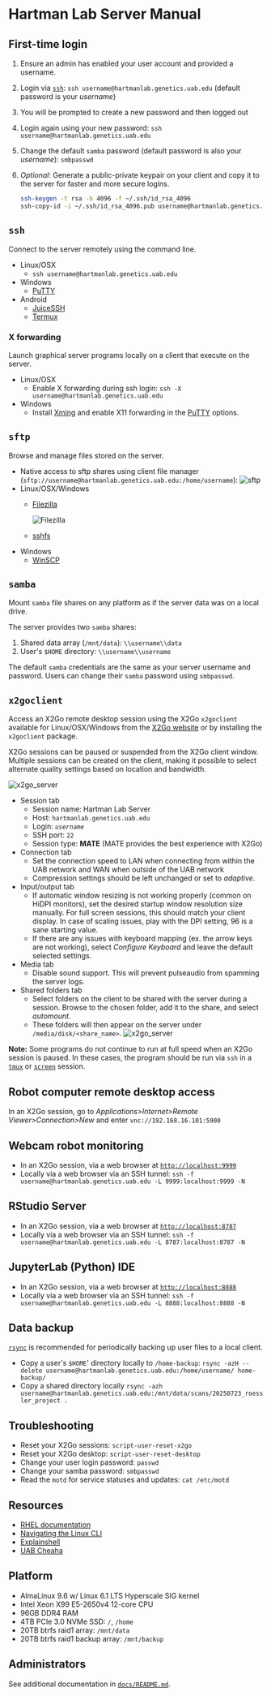 # Hartman Lab Server Manual

## First-time login

1. Ensure an admin has enabled your user account and provided a username.
2. Login via [`ssh`](#ssh): `ssh username@hartmanlab.genetics.uab.edu` (default password is your *username*)
3. You will be prompted to create a new password and then logged out
4. Login again using your new password: `ssh username@hartmanlab.genetics.uab.edu`
5. Change the default `samba` password (default password is also your *username*): `smbpasswd`
6. *Optional*: Generate a public-private keypair on your client and copy it to the server for faster and more secure logins.

    ```bash
    ssh-keygen -t rsa -b 4096 -f ~/.ssh/id_rsa_4096
    ssh-copy-id -i ~/.ssh/id_rsa_4096.pub username@hartmanlab.genetics.uab.edu
    ```

## `ssh`

Connect to the server remotely using the command line.

* Linux/OSX
  * `ssh username@hartmanlab.genetics.uab.edu`
* Windows
  * [PuTTY](http://www.chiark.greenend.org.uk/~sgtatham/putty/download.html)
* Android
  * [JuiceSSH](https://juicessh.com/)
  * [Termux](https://termux.dev/)

### X forwarding

Launch graphical server programs locally on a client that execute on the server.

* Linux/OSX
  * Enable X forwarding during ssh login: `ssh -X username@hartmanlab.genetics.uab.edu`
* Windows
  * Install [Xming](http://www.straightrunning.com/XmingNotes/) and enable X11 forwarding in the [PuTTY](http://www.chiark.greenend.org.uk/~sgtatham/putty/download.html) options.

## `sftp`

Browse and manage files stored on the server.

* Native access to sftp shares using client file manager (`sftp://username@hartmanlab.genetics.uab.edu:/home/username`):
  ![sftp](docs/imgs/sftp.png)
* Linux/OSX/Windows
  * [Filezilla](https://filezilla-project.org/download.php?type=client)

    ![Filezilla](docs/imgs/filezilla.png)
  * [sshfs](https://www.digitalocean.com/community/tutorials/how-to-use-sshfs-to-mount-remote-file-systems-over-ssh)
* Windows
  * [WinSCP](https://winscp.net/eng/index.php)

## `samba`

Mount `samba` file shares on any platform as if the server data was on a local drive.

The server provides two `samba` shares:

1. Shared data array (`/mnt/data`): `\\username\\data`
2. User's `$HOME` directory: `\\username\\username`

The default `samba` credentials are the same as your server username and password. Users can change their `samba` password using `smbpasswd`.

## `x2goclient`

Access an X2Go remote desktop session using the X2Go `x2goclient` available for Linux/OSX/Windows from the [X2Go website](http://wiki.x2go.org/doku.php) or by installing the `x2goclient` package.

X2Go sessions can be paused or suspended from the X2Go client window. Multiple sessions can be created on the client, making it possible to select alternate quality settings based on location and bandwidth.

![x2go_server](docs/imgs/x2go_server.png)

* Session tab
  * Session name: Hartman Lab Server
  * Host: `hartmanlab.genetics.uab.edu`
  * Login: *`username`*
  * SSH port: `22`
  * Session type: **MATE** (MATE provides the best experience with X2Go)
* Connection tab
  * Set the connection speed to LAN when connecting from within the UAB network and WAN when outside of the UAB network
  * Compression settings should be left unchanged or set to *adaptive*.
* Input/output tab
  * If automatic window resizing is not working properly (common on HiDPI monitors), set the desired startup window resolution size manually. For full screen sessions, this should match your client display. In case of scaling issues, play with the DPI setting, 96 is a sane starting value.
  * If there are any issues with keyboard mapping (ex. the arrow keys are not working), select *Configure Keyboard* and leave the default selected settings.
* Media tab
  * Disable sound support. This will prevent pulseaudio from spamming the server logs.
* Shared folders tab
  * Select folders on the client to be shared with the server during a session. Browse to the chosen folder, add it to the share, and select *automount*.
  * These folders will then appear on the server under `/media/disk/<share_name>`.
    ![x2go_server](docs/imgs/x2go_automount.png)

**Note:** Some programs do not continue to run at full speed when an X2Go session is paused. In these cases, the program should be run via `ssh` in a [`tmux`](https://en.wikipedia.org/wiki/Tmux) or [`screen`](https://www.gnu.org/software/screen/) session.

## Robot computer remote desktop access

In an X2Go session, go to *Applications>Internet>Remote Viewer>Connection>New* and enter `vnc://192.168.16.101:5900`

## Webcam robot monitoring

* In an X2Go session, via a web browser at [`http://localhost:9999`](http://localhost:9999)
* Locally via a web browser via an SSH tunnel: `ssh -f username@hartmanlab.genetics.uab.edu -L 9999:localhost:9999 -N`

## RStudio Server

* In an X2Go session, via a web browser at [`http://localhost:8787`](http://localhost:8787)
* Locally via a web browser via an SSH tunnel: `ssh -f username@hartmanlab.genetics.uab.edu -L 8787:localhost:8787 -N`

## JupyterLab (Python) IDE

* In an X2Go session, via a web browser at [`http://localhost:8888`](http://localhost:8888)
* Locally via a web browser via an SSH tunnel: `ssh -f username@hartmanlab.genetics.uab.edu -L 8888:localhost:8888 -N`

## Data backup

[`rsync`](https://linux.die.net/man/1/rsync) is recommended for periodically backing up user files to a local client.

* Copy a user's `$HOME`' directory locally to `/home-backup`: `rsync -azH --delete username@hartmanlab.genetics.uab.edu:/home/username/ home-backup/`
* Copy a shared directory locally `rsync -azh username@hartmanlab.genetics.uab.edu:/mnt/data/scans/20250723_roessler_project .`

## Troubleshooting

* Reset your X2Go sessions: `script-user-reset-x2go`
* Reset your X2Go desktop: `script-user-reset-desktop`
* Change your user login password: `passwd`
* Change your samba password: `smbpasswd`
* Read the `motd` for service statuses and updates: `cat /etc/motd`

## Resources

* [RHEL documentation](https://access.redhat.com/documentation/en/red-hat-enterprise-linux/)
* [Navigating the Linux CLI](https://www.digitalocean.com/community/tutorials/basic-linux-navigation-and-file-management)
* [Explainshell](https://explainshell.com/)
* [UAB Cheaha](https://docs.uabgrid.uab.edu/wiki/Cheaha_GettingStarted)

## Platform

* AlmaLinux 9.6 w/ Linux 6.1 LTS Hyperscale SIG kernel
* Intel Xeon X99 E5-2650v4 12-core CPU
* 96GB DDR4 RAM
* 4TB PCIe 3.0 NVMe SSD: `/`, `/home`
* 20TB btrfs raid1 array: `/mnt/data`
* 20TB btrfs raid1 backup array: `/mnt/backup`

## Administrators

See additional documentation in [`docs/README.md`](docs/README.md).
